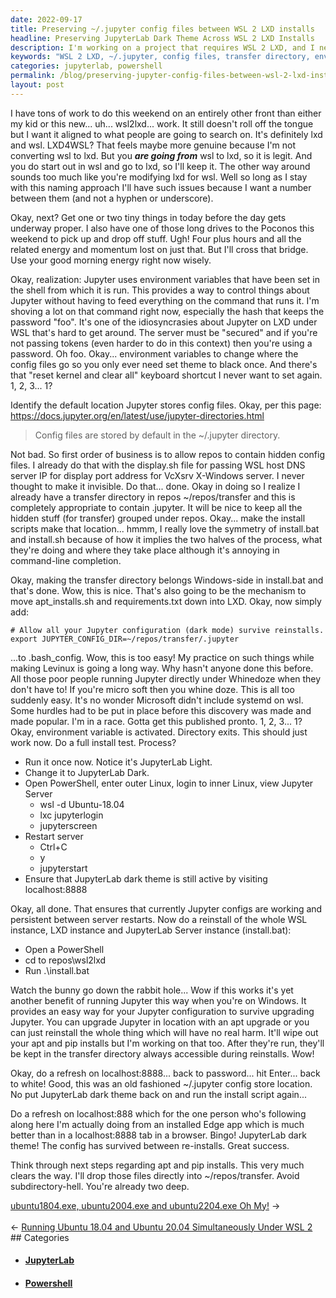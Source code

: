 ```yaml
---
date: 2022-09-17
title: Preserving ~/.jupyter config files between WSL 2 LXD installs
headline: Preserving JupyterLab Dark Theme Across WSL 2 LXD Installs
description: I'm working on a project that requires WSL 2 LXD, and I needed to save my ~/.jupyter config files between installs. I identified the default location and created a transfer directory, added an environment variable, and tested the process. After reinstalling, I confirmed that my JupyterLab dark theme was still active. Follow my journey as I go through the process and make sure my JupyterLab dark theme is still active.
keywords: "WSL 2 LXD, ~/.jupyter, config files, transfer directory, environment variable, JupyterLab, dark theme, PowerShell, lxc jupyterlogin, jupyterscreen, localhost:8888, install.bat, repos/wsl2lxd"
categories: jupyterlab, powershell
permalink: /blog/preserving-jupyter-config-files-between-wsl-2-lxd-installs/
layout: post
---
```



I have tons of work to do this weekend on an entirely other front than either
my kid or this new... uh... wsl2lxd... work. It still doesn't roll off the
tongue but I want it aligned to what people are going to search on. It's
definitely lxd and wsl. LXD4WSL? That feels maybe more genuine because I'm not
converting wsl to lxd. But you ***are going from*** wsl to lxd, so it is legit.
And you do start out in wsl and go to lxd, so I'll keep it. The other way
around sounds too much like you're modifying lxd for wsl. Well so long as I
stay with this naming approach I'll have such issues because I want a number
between them (and not a hyphen or underscore).

Okay, next? Get one or two tiny things in today before the day gets underway
proper. I also have one of those long drives to the Poconos this weekend to
pick up and drop off stuff. Ugh! Four plus hours and all the related energy and
momentum lost on just that. But I'll cross that bridge. Use your good morning
energy right now wisely.

Okay, realization: Jupyter uses environment variables that have been set in the
shell from which it is run. This provides a way to control things about Jupyter
without having to feed everything on the command that runs it. I'm shoving a
lot on that command right now, especially the hash that keeps the password
"foo". It's one of the idiosyncrasies about Jupyter on LXD under WSL that's
hard to get around. The server must be "secured" and if you're not passing
tokens (even harder to do in this context) then you're using a password. Oh
foo. Okay... environment variables to change where the config files go so you
only ever need set theme to black once. And there's that "reset kernel and
clear all" keyboard shortcut I never want to set again. 1, 2, 3... 1?

Identify the default location Jupyter stores config files. Okay, per this page:
https://docs.jupyter.org/en/latest/use/jupyter-directories.html

> Config files are stored by default in the ~/.jupyter directory.

Not bad. So first order of business is to allow repos to contain hidden config
files. I already do that with the display.sh file for passing WSL host DNS
server IP for display port address for VcXsrv X-Windows server. I never thought
to make it invisible. Do that... done. Okay in doing so I realize I already
have a transfer directory in repos ~/repos/transfer and this is completely
appropriate to contain .jupyter. It will be nice to keep all the hidden stuff
(for transfer) grouped under repos. Okay... make the install scripts make that
location... hmmm, I really love the symmetry of install.bat and install.sh
because of how it implies the two halves of the process, what they're doing and
where they take place although it's annoying in command-line completion.

Okay, making the transfer directory belongs Windows-side in install.bat and
that's done. Wow, this is nice. That's also going to be the mechanism to move
apt_installs.sh and requirements.txt down into LXD. Okay, now simply add:

    # Allow all your Jupyter configuration (dark mode) survive reinstalls.
    export JUPYTER_CONFIG_DIR=~/repos/transfer/.jupyter

...to .bash_config. Wow, this is too easy! My practice on such things while
making Levinux is going a long way. Why hasn't anyone done this before. All
those poor people running Jupyter directly under Whinedoze when they don't have
to! If you're micro soft then you whine doze. This is all too suddenly easy.
It's no wonder Microsoft didn't include systemd on wsl. Some hurdles had to be
put in place before this discovery was made and made popular. I'm in a race.
Gotta get this published pronto. 1, 2, 3... 1? Okay, environment variable is
activated. Directory exits. This should just work now. Do a full install test.
Process?

- Run it once now. Notice it's JupyterLab Light.
- Change it to JupyterLab Dark.
- Open PowerShell, enter outer Linux, login to inner Linux, view Jupyter Server
  - wsl -d Ubuntu-18.04
  - lxc jupyterlogin
  - jupyterscreen
- Restart server
  - Ctrl+C
  - y
  - jupyterstart
- Ensure that JupyterLab dark theme is still active by visiting localhost:8888

Okay, all done. That ensures that currently Jupyter configs are working and
persistent between server restarts. Now do a reinstall of the whole WSL
instance, LXD instance and JupyterLab Server instance (install.bat):

- Open a PowerShell
- cd to repos\wsl2lxd
- Run .\install.bat

Watch the bunny go down the rabbit hole... Wow if this works it's yet another
benefit of running Jupyter this way when you're on Windows. It provides an easy
way for your Jupyter configuration to survive upgrading Jupyter. You can
upgrade Jupyter in location with an apt upgrade or you can just reinstall the
whole thing which will have no real harm. It'll wipe out your apt and pip
installs but I'm working on that too. After they're run, they'll be kept in the
transfer directory always accessible during reinstalls. Wow!

Okay, do a refresh on localhost:8888... back to password... hit Enter... back
to white! Good, this was an old fashioned ~/.jupyter config store location. No
put JupyterLab dark theme back on and run the install script again...

Do a refresh on localhost:888 which for the one person who's following along
here I'm actually doing from an installed Edge app which is much better than in
a localhost:8888 tab in a browser. Bingo! JupyterLab dark theme! The config has
survived between re-installs. Great success.

Think through next steps regarding apt and pip installs. This very much clears
the way. I'll drop those files directly into ~/repos/transfer. Avoid
subdirectory-hell. You're already two deep.


<div class="post-nav"><div class="post-nav-next"><a href="/blog/ubuntu1804-exe-ubuntu2004-exe-and-ubuntu2204-exe-oh-my">ubuntu1804.exe, ubuntu2004.exe and ubuntu2204.exe Oh My!</a><span class="arrow">&nbsp;&rarr;</span></div> &nbsp; <div class="post-nav-prev"><span class="arrow">&larr;&nbsp;</span><a href="/blog/running-ubuntu-18-04-and-ubuntu-20-04-simultaneously-under-wsl-2">Running Ubuntu 18.04 and Ubuntu 20.04 Simultaneously Under WSL 2</a></div></div>
## Categories

<ul>
<li><h4><a href='/jupyterlab/'>JupyterLab</a></h4></li>
<li><h4><a href='/powershell/'>Powershell</a></h4></li></ul>
